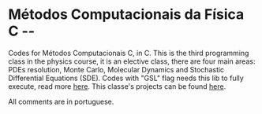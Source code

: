 # Métodos Computacionais da Física C --

Codes for Métodos Computacionais C, in C. This is the third programming class in the physics course, it is an elective class, there are four main areas: PDEs resolution, Monte Carlo, Molecular Dynamics and Stochastic Differential Equations (SDE). Codes with "GSL" flag needs this lib to fully execute, read more [here](https://github.com/pedhmendes/gsl). This classe's projects can be found [here](https://fiscomp.if.ufrgs.br/index.php/Trabalhos_2020/1).

All comments are in portuguese.
